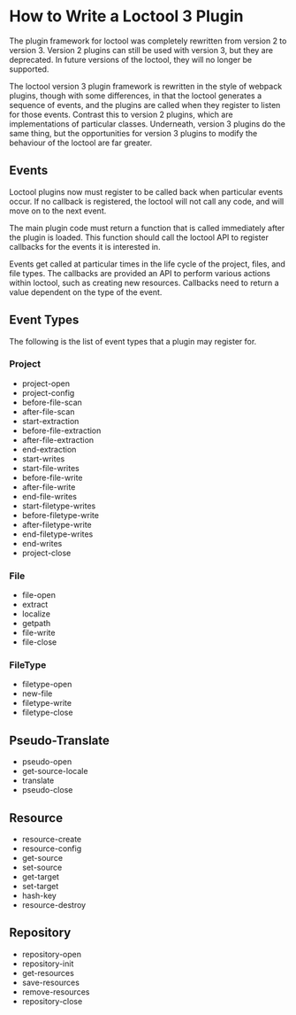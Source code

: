 # How to Write a Loctool 3 Plugin

The plugin framework for loctool was completely rewritten from
version 2 to version 3. Version 2 plugins can still be used
with version 3, but they are deprecated. In future versions of
the loctool, they will no longer be supported. 

The loctool version 3 plugin framework is rewritten in the
style of webpack plugins, though with some differences, in that
the loctool generates a sequence of events, and the plugins
are called when they register to listen for those events.
Contrast this to version 2 plugins, which are implementations
of particular classes. Underneath, version 3 plugins do
the same thing, but the opportunities for version 3 plugins
to modify the behaviour of the loctool are far greater.

## Events

Loctool plugins now must register to be called back when
particular events occur. If no callback is registered, the
loctool will not call any code, and will move on to the
next event.

The main plugin code must return a function that is called
immediately after the plugin is loaded. This function should
call the loctool API to register callbacks for the events it is
interested in.

Events get called at particular times in the life cycle of
the project, files, and file types. The callbacks are provided
an API to perform various actions within loctool, such as
creating new resources. Callbacks need to return a value
dependent on the type of the event. 

## Event Types

The following is the list of event types that a plugin may
register for.

### Project

- project-open
- project-config
- before-file-scan
- after-file-scan
- start-extraction
- before-file-extraction
- after-file-extraction
- end-extraction
- start-writes
- start-file-writes
- before-file-write
- after-file-write
- end-file-writes
- start-filetype-writes
- before-filetype-write
- after-filetype-write
- end-filetype-writes
- end-writes
- project-close

### File

- file-open
- extract
- localize
- getpath
- file-write
- file-close

### FileType

- filetype-open
- new-file
- filetype-write
- filetype-close

## Pseudo-Translate

- pseudo-open
- get-source-locale
- translate
- pseudo-close

## Resource

- resource-create
- resource-config
- get-source
- set-source
- get-target
- set-target
- hash-key
- resource-destroy

## Repository

- repository-open
- repository-init
- get-resources
- save-resources
- remove-resources
- repository-close